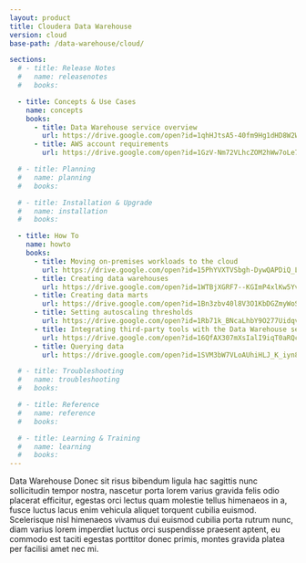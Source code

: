```yaml
---
layout: product
title: Cloudera Data Warehouse
version: cloud
base-path: /data-warehouse/cloud/

sections:
  # - title: Release Notes
  #   name: releasenotes
  #   books:

  - title: Concepts & Use Cases
    name: concepts
    books:
      - title: Data Warehouse service overview
        url: https://drive.google.com/open?id=1qhHJtsA5-40fm9Hg1dHD8W2WnnUsTgDxYMZdhvu_9KI
      - title: AWS account requirements
        url: https://drive.google.com/open?id=1GzV-Nm72VLhcZOM2hWw7oLe7Ha1tVlwWkeiTm38kwaA

  # - title: Planning
  #   name: planning
  #   books:

  # - title: Installation & Upgrade
  #   name: installation
  #   books:

  - title: How To
    name: howto
    books:
      - title: Moving on-premises workloads to the cloud
        url: https://drive.google.com/open?id=15PhYVXTVSbgh-DywQAPDiQ_LXVvBVzkR_87vFAFgcfY
      - title: Creating data warehouses
        url: https://drive.google.com/open?id=1WTBjXGRF7--KGImP4xlKw5YvD_LFJIku_04cJDeFRr4
      - title: Creating data marts
        url: https://drive.google.com/open?id=1Bn3zbv40l8V3O1KbDGZmyWoSEJLk6bTaUQbjZmAMriA
      - title: Setting autoscaling thresholds
        url: https://drive.google.com/open?id=1Rb71k_BNcaLhbY9O277UidqvR8E4tOe49lgqI1gTyMo
      - title: Integrating third-party tools with the Data Warehouse service
        url: https://drive.google.com/open?id=16QfAX307mXsIalI9iqT0aRQcbNZQPoy6BKtiEpKZS2U
      - title: Querying data
        url: https://drive.google.com/open?id=1SVM3bW7VLoAUhiHLJ_K_iyn8zyPvw567HRFtxoNn90k

  # - title: Troubleshooting
  #   name: troubleshooting
  #   books:

  # - title: Reference
  #   name: reference
  #   books:

  # - title: Learning & Training
  #   name: learning
  #   books:
---
```

Data Warehouse Donec sit risus bibendum ligula hac sagittis nunc sollicitudin tempor
nostra, nascetur porta lorem varius gravida felis odio placerat
efficitur, egestas orci lectus quam molestie tellus himenaeos in a,
fusce luctus lacus enim vehicula aliquet torquent cubilia euismod.
Scelerisque nisl himenaeos vivamus dui euismod cubilia porta rutrum
nunc, diam varius lorem imperdiet luctus orci suspendisse praesent
aptent, eu commodo est taciti egestas porttitor donec primis, montes
gravida platea per facilisi amet nec mi.
